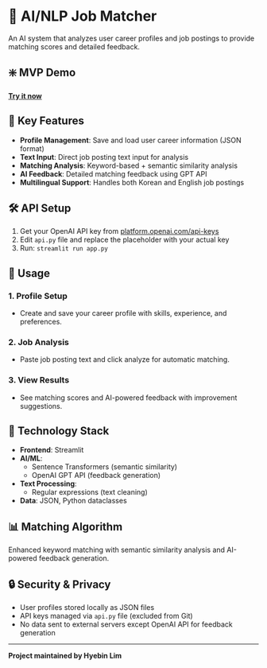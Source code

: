 # 🤖 AI/NLP Job Matcher

An AI system that analyzes user career profiles and job postings to provide matching scores and detailed feedback.

## ❇️ MVP Demo
[**Try it now**](https://hyebinlim-03user-job-matcher-mcp-app-5lmwxh.streamlit.app/)

## 🚀 Key Features

- **Profile Management**: Save and load user career information (JSON format)
- **Text Input**: Direct job posting text input for analysis
- **Matching Analysis**: Keyword-based + semantic similarity analysis
- **AI Feedback**: Detailed matching feedback using GPT API
- **Multilingual Support**: Handles both Korean and English job postings

## 🛠️ API Setup

1. Get your OpenAI API key from [platform.openai.com/api-keys](https://platform.openai.com/api-keys)
2. Edit `api.py` file and replace the placeholder with your actual key
3. Run: `streamlit run app.py`

## 📖 Usage

### 1. Profile Setup
- Create and save your career profile with skills, experience, and preferences.

### 2. Job Analysis
- Paste job posting text and click analyze for automatic matching.

### 3. View Results
- See matching scores and AI-powered feedback with improvement suggestions.

## 🔧 Technology Stack

- **Frontend**: Streamlit
- **AI/ML**: 
  - Sentence Transformers (semantic similarity)
  - OpenAI GPT API (feedback generation)
- **Text Processing**: 
  - Regular expressions (text cleaning)
- **Data**: JSON, Python dataclasses

## 📊 Matching Algorithm

Enhanced keyword matching with semantic similarity analysis and AI-powered feedback generation.

## 🔒 Security & Privacy

- User profiles stored locally as JSON files
- API keys managed via `api.py` file (excluded from Git)
- No data sent to external servers except OpenAI API for feedback generation

---
**Project maintained by Hyebin Lim**
